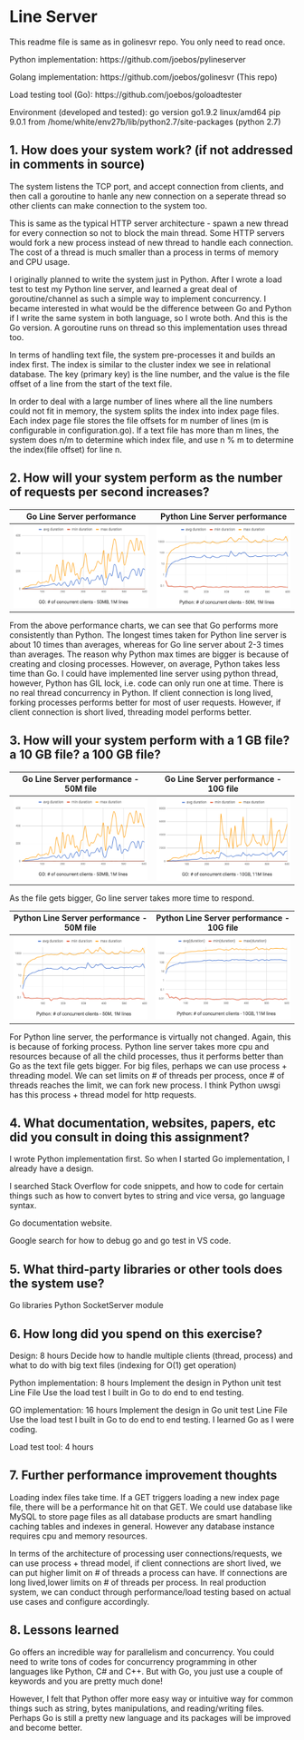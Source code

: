 # Line Server

This readme file is same as in golinesvr repo. You only need to read once.

<p>Python implementation: https://github.com/joebos/pylineserver</p>
<p>Golang implementation: https://github.com/joebos/golinesvr  (This repo)</p>

<p>Load testing tool (Go): https://github.com/joebos/goloadtester</p>

Environment (developed and tested):
go version go1.9.2 linux/amd64
pip 9.0.1 from /home/white/env27b/lib/python2.7/site-packages (python 2.7)


<h2>1. How does your system work? (if not addressed in comments in source)</h2>

The system listens the TCP port, and accept connection from clients, and then call a goroutine to hanle any new connection on a seperate thread so other clients can make connection to the system too.

This is same as the typical HTTP server architecture - spawn a new thread for every connection so not to block the main thread. Some HTTP servers would fork a new process instead of new thread to handle each connection. The cost of a thread is much smaller than a process in terms of memory and CPU usage.

I originally planned to write the system just in Python. After I wrote a load test to test my Python line server, and learned a great deal of goroutine/channel as such a simple way to implement concurrency. I became interested in what would be the difference between Go and Python if I write the same system in both language, so I wrote both. And this is the Go version. A goroutine runs on thread so this implementation uses thread too.

In terms of handling text file, the system pre-processes it and builds an index first. The index is similar to the cluster index we see in relational database. The key (primary key) is the line number, and the value is the file offset of a line from the start of the text file. 

In order to deal with a large number of lines where all the line numbers could not fit in memory, the system splits the index into index page files. Each index page file stores the file offsets for m number of lines (m is configurable in configuration.go). If a text file has more than m lines, the system does n/m to determine which index file, and use n % m to determine the index(file offset) for line n.

<h2>2. How will your system perform as the number of requests per second increases?</h2>

Go Line Server performance          |  Python Line Server performance
:-------------------------:|:-------------------------:
![Go Line server load test result](https://github.com/joebos/golinesvr/blob/master/GoLineServer50M1M.png)  |  ![Python Line server load test result](https://github.com/joebos/golinesvr/blob/master/PyLineServer50M1M.png)

From the above performance charts, we can see that Go performs more consistently than Python. The longest times taken for Python line server is about 10 times than averages, whereas for Go line server about 2-3 times than averages. The reason why Python max times are bigger is because of creating and closing processes. However, on average, Python takes less time than Go. I could have implemented line server using python thread, however, Python has GIL lock, i.e. code can only run one at time. There is no real thread concurrency in Python.
If client connection is long lived, forking processes performs better for most of user requests. However, if client connection is short lived, threading model performs better.


<h2>3. How will your system perform with a 1 GB file? a 10 GB file? a 100 GB file?</h2>


Go Line Server performance - 50M file         |  Go Line Server performance - 10G file
:-------------------------:|:-------------------------:
![Go Line server load test result](https://github.com/joebos/golinesvr/blob/master/GoLineServer50M1M.png)  |  ![Python Line server load test result](https://github.com/joebos/golinesvr/blob/master/GoLineServer10G11M.png)

As the file gets bigger, Go line server takes more time to respond.

Python Line Server performance - 50M file         |  Python Line Server performance - 10G file
:-------------------------:|:-------------------------:
![Python Line server load test result](https://github.com/joebos/golinesvr/blob/master/PyLineServer50M1M.png)  |  ![Python Line server load test result](https://github.com/joebos/golinesvr/blob/master/PyLineServer10G11M.png)

For Python line server, the performance is virtually not changed. Again, this is because of forking process. Python line server takes more cpu and resources because of all the child processes, thus it performs better than Go as the text file gets bigger.
For big files, perhaps we can use process + threading model. We can set limits on # of threads per process, once # of threads reaches the limit, we can fork new process. I think Python uwsgi has this process + thread model for http requests.


<h2>4. What documentation, websites, papers, etc did you consult in doing this assignment?</h2>

I wrote Python implementation first. So when I started Go implementation, I already have a design.

I searched Stack Overflow for code snippets, and how to code for certain things such as how to convert bytes to string and vice versa, go language syntax.

Go documentation website.

Google search for how to debug go and go test in VS code.

<h2>5. What third-party libraries or other tools does the system use?</h2>

Go libraries
Python SocketServer module

<h2>6. How long did you spend on this exercise?</h2>

Design: 8 hours
   Decide how to handle multiple clients (thread, process) and what to do with big text files (indexing for O(1) get operation)

Python implementation: 8 hours
   Implement the design in Python
   unit test Line File
   Use the load test I built in Go to do end to end testing.

GO implementation: 16 hours
   Implement the design in Go
   unit test Line File
   Use the load test I built in Go to do end to end testing. 
   I learned Go as I were coding.

Load test tool: 4 hours

<h2> 7. Further performance improvement thoughts </h2>
  
Loading index files take time. If a GET triggers loading a new index page file, there will be a performance hit on that GET. We could use database like MySQL to store page files as all database products are smart handling caching tables and indexes in general. However any database instance requires cpu and memory resources.

In terms of the architecture of processing user connections/requests, we can use process + thread model, if client connections are short lived, we can put higher limit on # of threads a process can have. If connections are long lived,lower limits on # of threads per process. In real production system, we can conduct through performance/load testing based on actual use cases and configure accordingly.

<h2> 8. Lessons learned </h2>

Go offers an incredible way for parallelism and concurrency. You could need to write tons of codes for concurrency programming in other languages like Python, C# and C++. But with Go, you just use a couple of keywords and you are pretty much done!

However, I felt that Python offer more easy way or intuitive way for common things such as string, bytes manipulations, and reading/writing files. Perhaps Go is still a pretty new language and its packages will be improved and become better.
